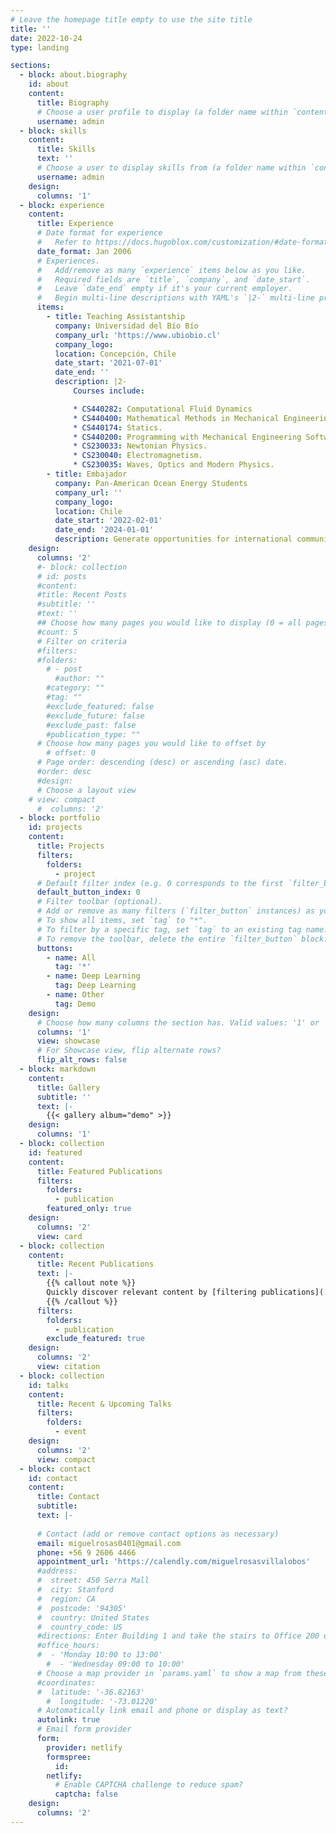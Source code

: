 ```yaml
---
# Leave the homepage title empty to use the site title
title: ''
date: 2022-10-24
type: landing

sections:
  - block: about.biography
    id: about
    content:
      title: Biography
      # Choose a user profile to display (a folder name within `content/authors/`)
      username: admin
  - block: skills
    content:
      title: Skills
      text: ''
      # Choose a user to display skills from (a folder name within `content/authors/`)
      username: admin
    design:
      columns: '1'
  - block: experience
    content:
      title: Experience
      # Date format for experience
      #   Refer to https://docs.hugoblox.com/customization/#date-format
      date_format: Jan 2006
      # Experiences.
      #   Add/remove as many `experience` items below as you like.
      #   Required fields are `title`, `company`, and `date_start`.
      #   Leave `date_end` empty if it's your current employer.
      #   Begin multi-line descriptions with YAML's `|2-` multi-line prefix.
      items:
        - title: Teaching Assistantship
          company: Universidad del Bío Bío
          company_url: 'https://www.ubiobio.cl'
          company_logo: 
          location: Concepción, Chile 
          date_start: '2021-07-01'
          date_end: ''
          description: |2-
              Courses include:

              * CS440282: Computational Fluid Dynamics
              * CS440400: Mathematical Methods in Mechanical Engineering
              * CS440174: Statics.
              * CS440200: Programming with Mechanical Engineering Software.
              * CS230033: Newtonian Physics.
              * CS230040: Electromagnetism.
              * CS230035: Waves, Optics and Modern Physics.
        - title: Embajador
          company: Pan-American Ocean Energy Students
          company_url: ''
          company_logo: 
          location: Chile 
          date_start: '2022-02-01'
          date_end: '2024-01-01'
          description: Generate opportunities for international communication on marine energy developments.
    design:
      columns: '2'
      #- block: collection
      # id: posts
      #content:
      #title: Recent Posts
      #subtitle: ''
      #text: ''
      ## Choose how many pages you would like to display (0 = all pages)
      #count: 5
      # Filter on criteria
      #filters:
      #folders:
        # - post
          #author: ""
        #category: ""
        #tag: ""
        #exclude_featured: false
        #exclude_future: false
        #exclude_past: false
        #publication_type: ""
      # Choose how many pages you would like to offset by
        # offset: 0
      # Page order: descending (desc) or ascending (asc) date.
      #order: desc
      #design:
      # Choose a layout view
    # view: compact
      #  columns: '2'
  - block: portfolio
    id: projects
    content:
      title: Projects
      filters:
        folders:
          - project
      # Default filter index (e.g. 0 corresponds to the first `filter_button` instance below).
      default_button_index: 0
      # Filter toolbar (optional).
      # Add or remove as many filters (`filter_button` instances) as you like.
      # To show all items, set `tag` to "*".
      # To filter by a specific tag, set `tag` to an existing tag name.
      # To remove the toolbar, delete the entire `filter_button` block.
      buttons:
        - name: All
          tag: '*'
        - name: Deep Learning
          tag: Deep Learning
        - name: Other
          tag: Demo
    design:
      # Choose how many columns the section has. Valid values: '1' or '2'.
      columns: '1'
      view: showcase
      # For Showcase view, flip alternate rows?
      flip_alt_rows: false
  - block: markdown
    content:
      title: Gallery
      subtitle: ''
      text: |-
        {{< gallery album="demo" >}}
    design:
      columns: '1'
  - block: collection
    id: featured
    content:
      title: Featured Publications
      filters:
        folders:
          - publication
        featured_only: true
    design:
      columns: '2'
      view: card
  - block: collection
    content:
      title: Recent Publications
      text: |-
        {{% callout note %}}
        Quickly discover relevant content by [filtering publications](./publication/).
        {{% /callout %}}
      filters:
        folders:
          - publication
        exclude_featured: true
    design:
      columns: '2'
      view: citation
  - block: collection
    id: talks
    content:
      title: Recent & Upcoming Talks
      filters:
        folders:
          - event
    design:
      columns: '2'
      view: compact
  - block: contact
    id: contact
    content:
      title: Contact
      subtitle:
      text: |-
        
      # Contact (add or remove contact options as necessary)
      email: miguelrosas0401@gmail.com 
      phone: +56 9 2606 4466
      appointment_url: 'https://calendly.com/miguelrosasvillalobos'
      #address:
      #  street: 450 Serra Mall
      #  city: Stanford
      #  region: CA
      #  postcode: '94305'
      #  country: United States
      #  country_code: US
      #directions: Enter Building 1 and take the stairs to Office 200 on Floor 2
      #office_hours:
      #  - 'Monday 10:00 to 13:00'
        #  - 'Wednesday 09:00 to 10:00'
      # Choose a map provider in `params.yaml` to show a map from these coordinates
      #coordinates:
      #  latitude: '-36.82163'
        #  longitude: '-73.01220'  
      # Automatically link email and phone or display as text?
      autolink: true
      # Email form provider
      form:
        provider: netlify
        formspree:
          id:
        netlify:
          # Enable CAPTCHA challenge to reduce spam?
          captcha: false
    design:
      columns: '2'
---
```

